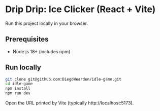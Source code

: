 # Drip Drip: Ice Clicker (React + Vite)

Run this project locally in your browser.

## Prerequisites
- Node.js 18+ (includes npm)

## Run locally
```bash
git clone git@github.com:DiegoWearden/idle-game.git
cd idle-game
npm install
npm run dev
```
Open the URL printed by Vite (typically http://localhost:5173).
